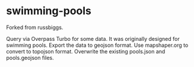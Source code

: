 # swimming-pools

Forked from russbiggs.

Query via Overpass Turbo for some data. It was originally designed for swimming pools. Export the data to geojson format. Use mapshaper.org to convert to topojson format. Overwrite the existing pools.json and pools.geojson files.
